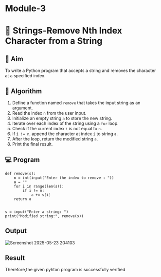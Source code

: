 # Module-3
# 🧹 Strings-Remove Nth Index Character from a String

## 🎯 Aim
To write a Python program that accepts a string and removes the character at a specified index.

## 🧠 Algorithm
1. Define a function named `remove` that takes the input string as an argument.
2. Read the index `n` from the user input.
3. Initialize an empty string `a` to store the new string.
4. Iterate over each index of the string using a `for` loop.
5. Check if the current index `i` is not equal to `n`.
6. If `i != n`, append the character at index `i` to string `a`.
7. After the loop, return the modified string `a`.
8. Print the final result.

## 💻 Program

```
def remove(s):
    n = int(input("Enter the index to remove : "))  
    a = "" 
    for i in range(len(s)):  
        if i != n:  
            a += s[i]  
    return a  


s = input("Enter a string: ") 
print("Modified string:", remove(s))  

```

## Output

![Screenshot 2025-05-23 204103](https://github.com/user-attachments/assets/31444b7f-31e8-47bc-991a-ba4c4112c81b)


## Result

Therefore,the given pyhton program is successfully verified
